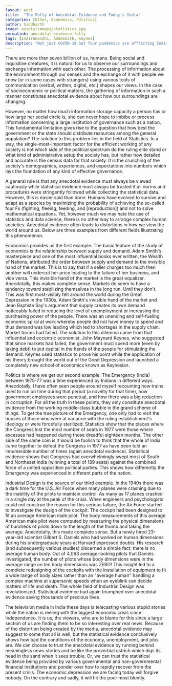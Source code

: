 ```yaml
---
layout: post
title:  "The Folly of Anecdotal Evidence and Today's India"
categories: [Other, Economics, Politics]
author: Siddharth
image: assets/images/statistics.jpg
permalink: anecdotal-evidence-folly
tags: [IndiraGandhi, AdamSmith, Keynes]
description: "Not just COVID-19 but four pandemics are afflicting India and all are related to the Narendra Modi Paradox."
---
```

There are more than seven billion of us, humans. Being social and inquisitive creatures, it is natural for us to observe our surroundings and exchange information with each other. The processing of information about the environment through our senses and the exchange of it with people we know (or in some cases with strangers) using various tools of communication (verbal, written, digital, etc.) shapes our views. In the case of socioeconomic or political matters, the gathering of information in such a manner constitutes anecdotal evidence about how our surroundings are changing.

However, no matter how much information storage capacity a person has or how large her social circle is, she can never hope to imbibe or process information concerning a large institution of governance such as a nation. This fundamental limitation gives rise to the question that how best the government or the state should distribute resources among the general population? The solution to this problem lies in the field of Statistics. In a way, the single-most-important factor for the efficient working of any society is not which side of the political spectrum do the ruling elite stand or what kind of administrative setup the society has, but rather how detailed and accurate is the census data for that society. It is the crunching of the society's demographics, experiences, and expectations into numbers which lays the foundation of any kind of effective governance.

A general rule is that any anecdotal evidence must always be viewed cautiously while statistical evidence must always be trusted if all norms and procedures were stringently followed while collecting the statistical data. However, this is easier said than done. Humans have evolved to survive and adapt as a species by maximizing the probability of achieving the so-called four Fs (fighting, fleeing, feeding, and [reproduction]) and not to solve mathematical equations. Yet, however much we may hate the use of statistics and data science, there is no other way to arrange complex human societies. Anecdotal evidence often leads to distortions in how we view the world around us. Below are three examples from different fields illustrating this phenomenon.

Economics provides us the first example. The basic feature of the study of economics is the relationship between supply and demand. Adam Smith's masterpiece and one of the most influential books ever written, the Wealth of Nations, attributed the order between supply and demand to the invisible hand of the market. This is to say that if a seller charges too much then another will undercut her price leading to the failure of her business, and vice versa. This invisible hand of the market is the great equalizer. Anecdotally, this makes complete sense. Markets do seem to have a tendency toward stabilizing themselves in the long run. Until they don't. This was first most-visibly felt around the world during the Great Depression in the 1930s. Adam Smith's invisible hand of the market and Jean Baptiste Say's argument that supply creates its own demand noticeably failed in reducing the level of unemployment or increasing the purchasing power of the people. There was an unending and self-fueling economic spiral at work whereby people did not have money to spend and thus demand was low leading which led to shortages in the supply chain. Market forces had failed. The solution to this dilemma came from that influential and eccentric economist, John Maynard Keynes, who suggested that since markets had failed, the government must spend more (even by taking debt) to put capital in the hands of the people for stimulating the demand. Keynes used statistics to prove his point while the application of his theory brought the world out of the Great Depression and launched a completely new school of economics known as Keynesian.

Politics is where we get our second example. The Emergency (India) between 1975-77 was a time experienced by Indians in different ways. Anecdotally, I have often seen people around myself recounting how trains used to run on time during that period (a novelty for that time), how government employees were punctual, and how there was a big reduction in corruption. For all the truth in these points, they only constitute anecdotal evidence from the working middle-class bubble in the grand scheme of things. To get the true picture of the Emergency, one only had to visit the houses of those who were at variance with the ruling establishment's ideology or were forcefully sterilized. Statistics show that the places where the Congress lost the most number of seats in 1977 were those where excesses had happened during those dreadful eighteen months. The other side of the same coin is it would be foolish to think that the whole of India came together to defeat the Congress in 1977 as have been told an innumerable number of times (again anecdotal evidence). Statistical evidence shows that Congress had overwhelmingly swept most of South and Northeast India (winning a total of 189 seats) against the combined force of a united opposition political parties. This shows how differently the Emergency was experienced in different parts of the nation. 

Industrial Design is the source of our third example. In the 1940s there was a dark time for the U.S. Air Force when many planes were crashing due to the inability of the pilots to maintain control. As many as 17 planes crashed in a single day at the peak of the crisis. When engineers and psychologists could not construe the reason for this serious failure, the Air Force started to investigate the design of the cockpit. The cockpit had been designed to fit an average American male pilot. The body measurements of this average American male pilot were computed by measuring the physical dimensions of hundreds of pilots down to the length of the thumb and taking the average. Anecdotally, this made complete sense. But a newly hired 23-year-old scientist Gilbert S. Daniels who had worked on human dimensions during his undergraduate years at Harvard expressed doubts. His research (and subsequently various studies) discerned a simple fact: there is no average human body. Out of 4,063 average-looking pilots that Daniels investigated, the number of pilots whose body dimensions were in the average range on ten body dimensions was ZERO! This insight led to a complete redesigning of the cockpits with the installation of equipment to fit a wide range of body sizes rather than an "average human" handling a complex machine at supersonic speeds when an eyeblink can decide matters of life and death. The whole field of Industrial Design was revolutionized. Statistical evidence had again triumphed over anecdotal evidence saving thousands of precious lives.

The television media in India these days is telecasting various stupid stories while the nation is reeling with the biggest economic crisis since Independence. It is us, the viewers, who are to blame for this since a large section of us are finding them to be so interesting over real news. Because of the distortion being created by the media, anecdotal evidence may suggest to some that all is well, but the statistical evidence conclusively shows how bad the conditions of the economy, unemployment, and jobs are. We can choose to trust the anecdotal evidence by running behind meaningless news stories and be like the proverbial ostrich which digs its head in the sand when it sees trouble. Or, we can trust the statistical evidence being provided by various governmental and non-governmental financial institutions and ponder over how to rapidly recover from the present crisis. The economic depression we are facing today will forgive nobody. On the contrary and sadly, it will hit the poor most bluntly.
